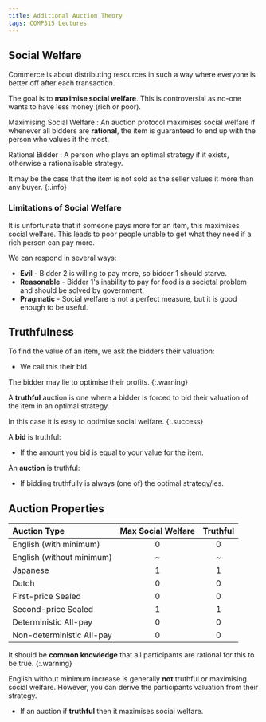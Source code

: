 ```yaml
---
title: Additional Auction Theory
tags: COMP315 Lectures
---
```

## Social Welfare
Commerce is about distributing resources in such a way where everyone is better off after each transaction.

The goal is to **maximise social welfare**. This is controversial as no-one wants to have less money (rich or poor).

Maximising Social Welfare
: An auction protocol maximises social welfare if whenever all bidders are **rational**, the item is guaranteed to end up with the person who values it the most.

Rational Bidder
: A person who plays an optimal strategy if it exists, otherwise a rationalisable strategy.

It may be the case that the item is not sold as the seller values it more than any buyer.
{:.info}

### Limitations of Social Welfare
It is unfortunate that if someone pays more for an item, this maximises social welfare. This leads to poor people unable to get what they need if a rich person can pay more.

We can respond in several ways:

* **Evil** - Bidder 2 is willing to pay more, so bidder 1 should starve.
* **Reasonable** - Bidder 1's inability to pay for food is a societal problem and should be solved by government.
* **Pragmatic** - Social welfare is not a perfect measure, but it is good enough to be useful.

## Truthfulness
To find the value of an item, we ask the bidders their valuation:

* We call this their bid.

The bidder may lie to optimise their profits.
{:.warning}

A **truthful** auction is one where a bidder is forced to bid their valuation of the item in an optimal strategy.

In this case it is easy to optimise social welfare.
{:.success}

A **bid** is truthful:

* If the amount you bid is equal to your value for the item.

An **auction** is truthful:

* If bidding truthfully is always (one of) the optimal strategy/ies.

## Auction Properties

| Auction Type | Max Social Welfare | Truthful |
| :-- | :-: | :-: |
| English (with minimum) | 0 | 0 |
| English (without minimum) | ~ | ~ |
| Japanese | 1 | 1 |
| Dutch | 0 | 0 |
| First-price Sealed | 0 | 0 |
| Second-price Sealed | 1 | 1 |
| Deterministic All-pay | 0 | 0 |
| Non-deterministic All-pay | 0 | 0 |

It should be **common knowledge** that all participants are rational for this to be true.
{:.warning}

English without minimum increase is generally **not** truthful or maximising social welfare. However, you can derive the participants valuation from their strategy.

* If an auction if **truthful** then it maximises social welfare.

